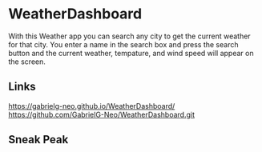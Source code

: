 # WeatherDashboard

With this Weather app you can search any city to get the current weather for that city.
You enter a name in the search box and press the search button and the current weather,
tempature, and wind speed will appear on the screen.

## Links 
https://gabrielg-neo.github.io/WeatherDashboard/
https://github.com/GabrielG-Neo/WeatherDashboard.git
## Sneak Peak

